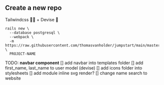 
## Create a new repo

Tailwindcss 🏳️‍🌈 + Devise 🔐
```
rails new \
  --database postgresql \
  --webpack \
  -m https://raw.githubusercontent.com/thomasvanholder/jumpstart/main/master.rb \
  PROJECT-NAME
```


TODO:
**navbar component**
[] add navbar into templates folder
[] add first_name, last_name to user model (devise)
[] add icons folder into stylesheets
[] add module inline svg render?
[] change name search to website
